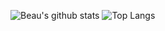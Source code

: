 ![Beau's github stats](https://github-readme-stats.vercel.app/api?username=beauwilliams&show_icons=true&theme=gruvbox)
![Top Langs](https://github-readme-stats.vercel.app/api/top-langs/?username=beauwilliams&langs_count=9&layout=compact&theme=gruvbox)
<!--![Top Languages Card](https://github-readme-stats.vercel.app/api/top-langs/?username=beauwilliams&theme=gruvbox)

<!--
**beauwilliams/beauwilliams** is a ✨ _special_ ✨ repository because its `README.md` (this file) appears on your GitHub profile.

Here are some ideas to get you started:

- 🔭 I’m currently working on ...
- 🌱 I’m currently learning ...
- 👯 I’m looking to collaborate on ...
- 🤔 I’m looking for help with ...
- 💬 Ask me about ...
- 📫 How to reach me: ...
- 😄 Pronouns: ...
- ⚡ Fun fact: ...
-->
